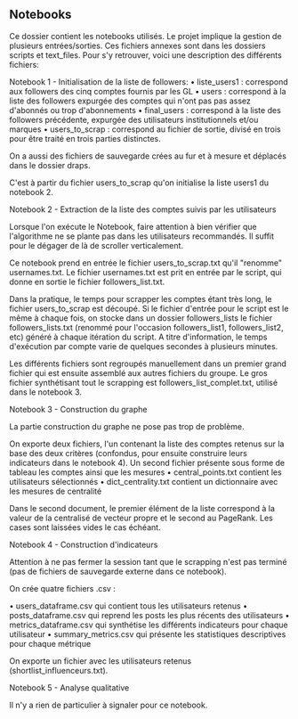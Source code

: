 
## Notebooks

Ce dossier contient les notebooks utilisés. Le projet implique la gestion de plusieurs entrées/sorties. Ces fichiers annexes sont dans les dossiers scripts et text_files. Pour s'y retrouver, voici une description des différents fichiers:

Notebook 1 - Initialisation de la liste de followers:
• liste_users1 : correspond aux followers des cinq comptes fournis par les GL
• users : correspond à la liste des followers expurgée des comptes qui n'ont pas 
          pas assez d'abonnés ou trop d'abonnements
• final_users : correspond à la liste des followers précédente, expurgée des utilisateurs
		institutionnels et/ou marques
• users_to_scrap : correspond au fichier de sortie, divisé en trois pour être traité 
		   en trois parties distinctes. 

On a aussi des fichiers de sauvegarde crées au fur et à mesure et déplacés dans le 
dossier draps.

C'est à partir du fichier users_to_scrap qu'on initialise la liste users1 du notebook 2.

Notebook 2 - Extraction de la liste des comptes suivis par les utilisateurs

Lorsque l'on exécute le Notebook, faire attention à bien vérifier que l'algorithme ne se plante pas dans les utilisateurs recommandés. Il suffit pour le dégager de là de scroller verticalement. 

Ce notebook prend en entrée le fichier users_to_scrap.txt qu'il "renomme" usernames.txt. Le fichier usernames.txt est prit en entrée par le script, qui donne en sortie le fichier followers_list.txt. 

Dans la pratique, le temps pour scrapper les comptes étant très long, le fichier users_to_scrap est découpé. Si le fichier d'entrée pour le script est le même à chaque fois, on stocke dans un dossier followers_lists le fichier followers_lists.txt (renommé pour l'occasion followers_list1, followers_list2, etc)  généré à chaque itération du script. 
A titre d'information, le temps d'exécution par compte varie de quelques secondes à plusieurs minutes. 

Les différents fichiers sont regroupés manuellement dans un premier grand fichier qui est ensuite assemblé aux autres fichiers du groupe. Le gros fichier synthétisant tout le scrapping est followers_list_complet.txt, utilisé dans le notebook 3.

Notebook 3  - Construction du graphe

La partie construction du graphe ne pose pas trop de problème. 

On exporte deux fichiers, l'un contenant la liste des comptes retenus sur la base des deux critères (confondus, pour ensuite construire leurs indicateurs dans le notebook 4). 
Un second fichier présente sous forme de tableau les comptes ainsi que les mesures
• central_points.txt contient les utilisateurs sélectionnés
• dict_centrality.txt contient un dictionnaire avec les mesures de centralité 

Dans le second document, le premier élément de la liste correspond à la valeur de la centralisé de vecteur propre et le second au PageRank. Les cases sont laissées vides le cas échéant. 


Notebook 4 - Construction d'indicateurs

Attention à ne pas fermer la session tant que le scrapping n'est pas terminé (pas de fichiers de sauvegarde externe dans ce notebook).

On crée quatre fichiers .csv :

• users_dataframe.csv qui contient tous les utilisateurs retenus
• posts_dataframe.csv qui reprend les posts les plus récents des utilisateurs
• metrics_dataframe.csv qui synthétise les différents indicateurs pour chaque utilisateur
• summary_metrics.csv qui présente les statistiques descriptives pour chaque métrique

On exporte un fichier avec les utilisateurs retenus (shortlist_influenceurs.txt).

Notebook 5 - Analyse qualitative

Il n'y a rien de particulier à signaler pour ce notebook.

